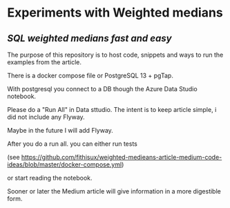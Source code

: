 # Experiments with Weighted medians
## _SQL weighted medians fast and easy_


The purpose of this repository is to host code, snippets and ways to run the examples from the article.

There is a docker compose file or PostgreSQL 13 + pgTap.

With postgresql you connect to a DB though the Azure Data Studio notebook.

Please do a "Run All" in Data sttudio. The intent is to keep article simple, i did not include any Flyway.

Maybe in the future I will add Flyway.

After you do a run all. you can either run tests 

(see https://github.com/fithisux/weighted-medieans-article-medium-code-ideas/blob/master/docker-compose.yml)

or start reading the notebook.

Sooner or later the Medium article will give information in a more digestible form.

